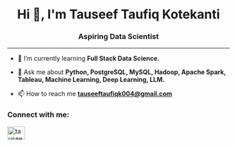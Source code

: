 <h1 align="center">Hi 👋, I'm Tauseef Taufiq Kotekanti</h1>
<h3 align="center">Aspiring Data Scientist</h3>
<hr>


- 🌱 I’m currently learning **Full Stack Data Science.**

- 💬 Ask me about **Python, PostgreSQL, MySQL, Hadoop, Apache Spark, Tableau, Machine Learning, Deep Learning, LLM.**

- 📫 How to reach me **tauseeftaufiqk004@gmail.com**

<h3 align="left">Connect with me:</h3>
<p align="left">
<a href="https://www.linkedin.com/in/tauseef-taufiq-k-169b32244" target="blank"><img align="center" src="https://raw.githubusercontent.com/rahuldkjain/github-profile-readme-generator/master/src/images/icons/Social/linked-in-alt.svg" alt="tauseef-taufiq-169b32244" height="30" width="40" /></a>
</p>


